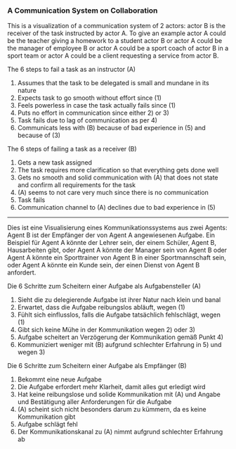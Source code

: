 ### A Communication System on Collaboration


This is a visualization of a communication system of 2 actors: actor B is the receiver of the task instructed by actor A. To give an example actor A could be the teacher giving a homework to a student actor B or actor A could be the manager of employee B or actor A could be a sport coach of actor B in a sport team or actor A could be a client requesting a service from actor B.

The 6 steps to fail a task as an instructor (A)

1. Assumes that the task to be delegated is small and mundane in its nature
2. Expects task to go smooth without effort since (1)
3. Feels powerless in case the task actually fails since (1)
4. Puts no effort in communication since either 2) or 3)
5. Task fails due to lag of communication as per 4)
6. Communicats less with (B) because of bad experience in (5) and because of (3)

The 6 steps of failing a task as a receiver (B)
1. Gets a new task assigned
2. The task requires more clarification so that everything gets done well
3. Gets no smooth and solid communication with (A) that does not state and confirm all requirements for the task
4. (A) seems to not care very much since there is no communication
5. Task fails
6. Communication channel to (A) declines due to bad experience in (5)

-----------

Dies ist eine Visualisierung eines Kommunikationssystems aus zwei Agents: Agent B ist der Empfänger der von Agent A angewiesenen Aufgabe. Ein Beispiel für Agent A könnte der Lehrer sein, der einem Schüler, Agent B, Hausarbeiten gibt, oder Agent A könnte der Manager sein von Agent B oder Agent A könnte ein Sporttrainer von Agent B in einer Sportmannschaft sein, oder Agent A könnte ein Kunde sein, der einen Dienst von Agent B anfordert.

Die 6 Schritte zum Scheitern einer Aufgabe als Aufgabensteller (A)

1. Sieht die zu delegierende Aufgabe ist ihrer Natur nach klein und banal
2. Erwartet, dass die Aufgabe reibungslos abläuft, wegen (1)
3. Fühlt sich einflusslos, falls die Aufgabe tatsächlich fehlschlägt, wegen (1)
4. Gibt sich keine Mühe in der Kommunikation wegen 2) oder 3)
5. Aufgabe scheitert an Verzögerung der Kommunikation gemäß Punkt 4)
6. Kommuniziert weniger mit (B) aufgrund schlechter Erfahrung in 5) und wegen 3)

Die 6 Schritte zum Scheitern einer Aufgabe als Empfänger (B)
1. Bekommt eine neue Aufgabe
2. Die Aufgabe erfordert mehr Klarheit, damit alles gut erledigt wird
3. Hat keine reibungslose und solide Kommunikation mit (A) und Angabe und Bestätigung aller Anforderungen für die Aufgabe
4. (A) scheint sich nicht besonders darum zu kümmern, da es keine Kommunikation gibt
5. Aufgabe schlägt fehl
6. Der Kommunikationskanal zu (A) nimmt aufgrund schlechter Erfahrung ab
